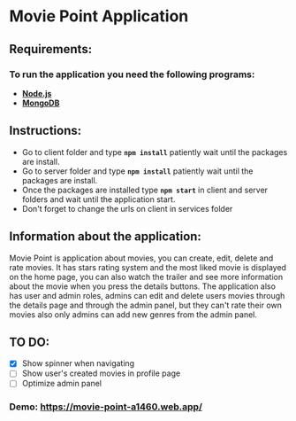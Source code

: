 # Movie Point Application

## Requirements:

### To run the application you need the following programs:

- [**Node.js**](https://nodejs.org/en/)
- [**MongoDB**](https://www.mongodb.com/try/download)


## Instructions:


- Go to client folder and type **`npm install`** patiently wait until the packages are install.
- Go to server folder and type **`npm install`** patiently wait until the packages are install.
- Once the packages are installed type **`npm start`** in client and server folders and wait until the application start.
- Don't forget to change the urls on client in services folder


## Information about the application:

Movie Point is application about movies, you can create, edit, delete and rate movies. It has stars rating system and the most liked movie is displayed on the home page, you can also watch the trailer and see more information about the movie when you press the details buttons.
The application also has user and admin roles, admins can edit and delete users movies through the details page and through the admin panel, but they can't rate their own movies also only admins can add new genres from the admin panel.


## TO DO: 

- [x] Show spinner when navigating
- [ ] Show user's created movies in profile page
- [ ] Optimize admin panel

### Demo: https://movie-point-a1460.web.app/
